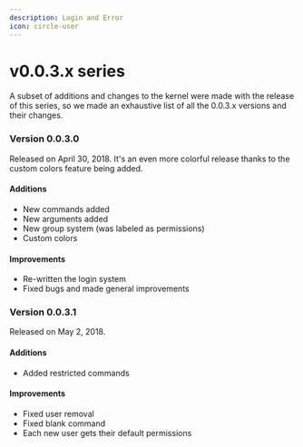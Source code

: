 ```yaml
---
description: Login and Error
icon: circle-user
---
```


# v0.0.3.x series

A subset of additions and changes to the kernel were made with the release of this series, so we made an exhaustive list of all the 0.0.3.x versions and their changes.

### Version 0.0.3.0

Released on April 30, 2018. It's an even more colorful release thanks to the custom colors feature being added.

#### Additions

* New commands added
* New arguments added
* New group system (was labeled as permissions)
* Custom colors

#### Improvements

* Re-written the login system
* Fixed bugs and made general improvements

### Version 0.0.3.1

Released on May 2, 2018.

#### Additions

* Added restricted commands

#### Improvements

* Fixed user removal
* Fixed blank command
* Each new user gets their default permissions
